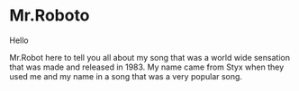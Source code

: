 # Mr.Roboto

Hello

Mr.Robot here to tell you all about my song that was a world wide sensation that was made and released in 1983.
My name came from Styx when they used me and my name in a song that was a very popular song. 
